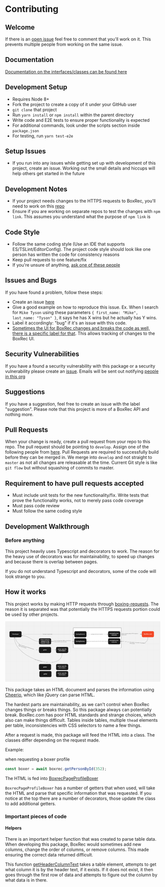 # Contributing

## Welcome
If there is an [open issue](https://github.com/boxing/boxrec/issues) feel free to comment that you'll work on it.  This prevents multiple people from working on the same issue.

## Documentation
[Documentation on the interfaces/classes can be found here](https://boxrec-npm-docs.s3.us-east-2.amazonaws.com/master/index.html)

## Development Setup
-   Requires Node 8+
-   Fork the project to create a copy of it under your GitHub user
-   `git clone` that project
-   Run `yarn install` or `npm install` within the parent directory
-   Write code and E2E tests to ensure proper functionality is expected
-   For additional commands, look under the scripts section inside `package.json`
-   For testing, run `yarn test-e2e`

## Setup Issues
-   If you run into any issues while getting set up with development of this project, create an issue.  Working out the small details and hiccups will help others get started in the future

## Development Notes
-   If your project needs changes to the HTTPS requests to BoxRec, you'll need to work on this [repo](https://github.com/boxing/boxrec-requests)
-   Ensure if you are working on separate repos to test the changes with `npm link`.  This assumes you understand what the purpose of `npm link` is

## Code Style
-   Follow the same coding style (Use an IDE that supports ES/TSLint/EditorConfig).  The project code style should look like one person has written the code for consistency reasons
-   Keep pull requests to one feature/fix
-   If you're unsure of anything, [ask one of these people](https://github.com/orgs/boxing/people)

## Issues and Bugs
If you have found a problem, follow these steps:

-   Create an issue [here](https://github.com/boxing/boxrec/issues)
-   Give a good example on how to reproduce this issue.  Ex. When I search for `Mike Tyson` using these parameters `{ first_name: "Mike", last_name: "Tyson" }`, it says he has X wins but he actually has Y wins.
-   Label it accordingly: "bug" if it's an issue with this code.  
-   [Sometimes the UI for BoxRec changes and breaks the code as well, there is a specific label for that](https://github.com/boxing/boxrec/issues?q=is%3Aissue+is%3Aclosed+label%3A%22BoxRec+UI+changed%22).  This allows tracking of changes to the BoxRec UI.

## Security Vulnerabilities
If you have a found a security vulnerability with this package or a security vulnerability please create an [issue](https://github.com/boxing/boxrec/issues).  Emails will be sent out notifying [people in this org](https://github.com/orgs/boxing/people) 

## Suggestions
If you have a suggestion, feel free to create an issue with the label "suggestion".  Please note that this project is more of a BoxRec API and nothing more.

## Pull Requests
When your change is ready, create a pull request from your repo to this repo.  The pull request should be pointing to `develop`.  Assign one of the following people from [here](https://github.com/orgs/boxing/people).  Pull Requests are required to successfully build before they can be merged in.  We merge into `develop` and not straight to `master` as not all changes are releasable at the time.  Current Git style is like `git flow` but without squashing of commits to master.

## Requirement to have pull requests accepted
-   Must include unit tests for the new functionality/fix.  Write tests that prove the functionality works, not to merely pass code coverage
-   Must pass code review
-   Must follow the same coding style

## Development Walkthrough

### Before anything

This project heavily uses Typescript and decorators to work.  The reason for the heavy use of decorators was for maintainability, to speed up changes and because there is overlap between pages.

If you do not understand Typescript and decorators, some of the code will look strange to you.

## How it works

This project works by making HTTP requests through [boxing-requests](https://github.com/boxing/boxrec-requests).  The reason
it is separated was that potentially the HTTPS requests portion could be used by other projects.

![boxrec package flow](boxrec-package-flow-miro-uXjVO8LFbF8.png)

This package takes an HTML document and parses the information using [Cheerio](https://cheerio.js.org/), which like jQuery can parse HTML.

The hardest parts are maintainability, as we can't control when BoxRec changes things or breaks things.  So this package always can potentially break.
BoxRec.com has poor HTML standards and strange choices, which also can make things difficult.  Tables inside tables, multiple `thead` elements per table, inconsistencies with CSS selectors to name a few things.

After a request is made, this package will feed the HTML into a class.  The classes differ depending on the request made.

Example:

when requesting a boxer profile

```typescript
const boxer = await boxrec.getPersonById(352);
```

The HTML is fed into [BoxrecPageProfileBoxer](https://github.com/boxing/boxrec/blob/master/src/boxrec-pages/profile/boxrec.page.profile.boxer.ts)

`BoxrecPageProfileBoxer` has a number of getters that when used, will take the HTML and parse that specific information that was requested.
If you notice at the top there are a number of decorators, those update the class to add additional getters.

### Important pieces of code

#### Helpers

There is an important helper function that was created to parse table data.  When developing this package, BoxRec would sometimes add new columns, change
the order of columns, or remove columns.  This made ensuring the correct data returned difficult.

This function [getHeaderColumnText](https://github.com/boxing/boxrec/blob/cc585d67159942491229341a157e3e46fc20497c/src/helpers.ts#L138)
takes a table element, attempts to get what column it is by the header text, if it exists.  If it does not exist, it then
goes through the first row of data and attempts to figure out the column by what data is in there.
